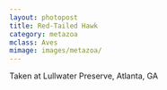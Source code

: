 ```yaml
---
layout: photopost
title: Red-Tailed Hawk
category: metazoa
mclass: Aves
mimage: images/metazoa/
---
```


Taken at Lullwater Preserve, Atlanta, GA
